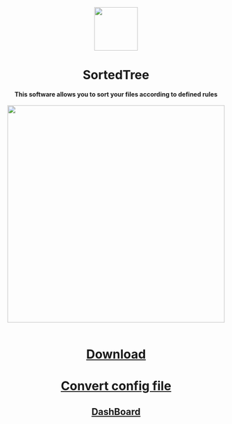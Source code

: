 <div align="center">
    <img width="100" src="https://raw.githubusercontent.com/Xenxia/SortedTree/master/assets/img/SortedTree.png" />
    <h1 align="center">SortedTree</h1>
</div>

<div align="center">
    <strong>This software allows you to sort your files according to defined rules</strong>
    <br><br>
    <img width="500" heigth="400" src="https://raw.githubusercontent.com/Xenxia/SortedTree/main/assets/img/SortedTree_ex.png" />
    <br><br>
    <h1><a href="https://github.com/Xenxia/SortedTree/releases/latest">Download</a></h1>
    <h1><a href="https://xenxia.github.io/SortedTree/">Convert config file</a></h1>
</div>


<!-- <div align="center">
<details>
<summary><strong>Main Menu</strong></summary>
<br/>
<img width="450" heigth="350" src="https://raw.githubusercontent.com/Xenxia/SortedTree/master/assets/img/SortedTree_main.png" />
<div align="left">
<br/>
    
* 1 : Allows to launch the sorting
* 2 : Allows to clear the log area
* 3 : The log area
* 4 : Option menu
* 5 : Language of the system
* 6 : Software version (in red it is not up to date, you can click on it; in green the software is up to date)
<br/>
</div>
</details>
</div>

<div align="center">
<details>
<summary><strong>Option menu</strong></summary>
<br/>
<img width="450" heigth="350" src="https://raw.githubusercontent.com/Xenxia/SortedTree/master/assets/img/SortedTree_option.png" />
<div align="left">
<br/>

* 1 : Allows you to edit the config
* 2 : Allows you to export the config
* 3 : Allows you to import the config
* 4 : Moves all files in folders and subfolders to the root of the execution folder
* 5 : Delete the config file (to leave no trace of the software after use)
* 6 : Back to the main menu
</div>
</details>
</div>
    
<div align="center">
<details>
<summary><strong>Edit config menu</strong></summary>
<br/>
<img width="450" heigth="350" src="https://raw.githubusercontent.com/Xenxia/SortedTree/master/assets/img/SortedTree_config.png" />
<div align="left">
<br/>

* 1  : Rule area
* 2  : Add a rule
* 3  : Save rule edit
* 4  : Delete the rule
* 5  : Move the rule
* 6  : Deselect the rule
* 7  : Name of the rule
* 8  : Folder where the rule file will be stored
* 9  : File extension to sorted
* 10 : File or extension not to be sorted
* 11 : Sort the files that do not have a rule
* 12 : Save the configuration and return to the options menu
</div>

<strong>Selected rule</strong>
<br/>


<img width="450" heigth="350" src="https://raw.githubusercontent.com/Xenxia/SortedTree/master/assets/img/SortedTree_config_selected.png" />

</details>
</div> -->

<div align="center">
    <h2><a href="https://github.com/Xenxia/SortedTree/projects/1">DashBoard</a></h2>
</div>
